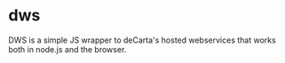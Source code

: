 # dws

DWS is a simple JS wrapper to deCarta's hosted webservices that works both in node.js and the browser. 